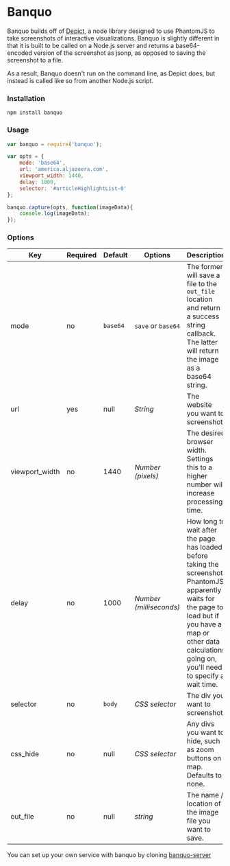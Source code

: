 # Banquo

Banquo builds off of [Depict](https://github.com/kevinschaul/depict), a node library designed to use PhantomJS to take screenshots of interactive visualizations. Banquo is slightly different in that it is built to be called on a Node.js server and returns a base64-encoded version of the screenshot as jsonp, as opposed to saving the screenshot to a file.

As a result, Banquo doesn't run on the command line, as Depict does, but instead is called like so from another Node.js script.

### Installation

`npm install banquo`

### Usage

````js
var banquo = require('banquo');

var opts = {
    mode: 'base64',
    url: 'america.aljazeera.com',
    viewport_width: 1440,
    delay: 1000,
    selector: '#articleHighlightList-0'
};

banquo.capture(opts, function(imageData){
    console.log(imageData);
});
````

### Options

Key | Required | Default | Options | Description
--- | --- | --- | --- | ---
mode |no| `base64` | `save` or `base64`  | The former will save a file to the `out_file` location and return a success string callback. The latter will return the image as a base64 string.
url |yes| null | *String* | The website you want to screenshot.
viewport_width |no| 1440 | *Number (pixels)* | The desired browser width. Settings this to a higher number will increase processing time.
delay |no| 1000 | *Number (milliseconds)* | How long to wait after the page has loaded before taking the screenshot. PhantomJS apparently waits for the page to load but if you have a map or other data calculations going on, you'll need to specify a wait time.
selector |no| `body` | *CSS selector* | The div you want to screenshot.
css_hide |no| null | *CSS selector* | Any divs you want to hide, such as zoom buttons on map. Defaults to none.
out_file |no| null | *string* | The name / location of the image file you want to save.

You can set up your own service with banquo by cloning [banquo-server](http://github.com/ajam/banquo-server)
